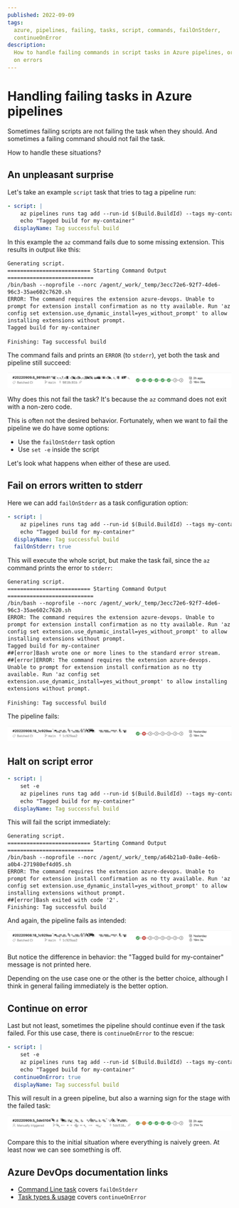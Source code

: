 ```yaml
---
published: 2022-09-09
tags:
  azure, pipelines, failing, tasks, script, commands, failOnStderr,
  continueOnError
description:
  How to handle failing commands in script tasks in Azure pipelines, or continue
  on errors
---
```


# Handling failing tasks in Azure pipelines

Sometimes failing scripts are not failing the task when they should. And
sometimes a failing command should not fail the task.

How to handle these situations?

## An unpleasant surprise

Let's take an example `script` task that tries to tag a pipeline run:

```yaml
- script: |
    az pipelines runs tag add --run-id $(Build.BuildId) --tags my-container
    echo "Tagged build for my-container"
  displayName: Tag successful build
```

In this example the `az` command fails due to some missing extension. This
results in output like this:

    Generating script.
    ========================== Starting Command Output ===========================
    /bin/bash --noprofile --norc /agent/_work/_temp/3ecc72e6-92f7-4de6-96c3-35ae602c7620.sh
    ERROR: The command requires the extension azure-devops. Unable to prompt for extension install confirmation as no tty available. Run 'az config set extension.use_dynamic_install=yes_without_prompt' to allow installing extensions without prompt.
    Tagged build for my-container

    Finishing: Tag successful build

The command fails and prints an `ERROR` (to `stderr`), yet both the task and
pipeline still succeed:

![pipeline success][1]

Why does this not fail the task? It's because the `az` command does not exit
with a non-zero code.

This is often not the desired behavior. Fortunately, when we want to fail the
pipeline we do have some options:

- Use the `failOnStderr` task option
- Use `set -e` inside the script

Let's look what happens when either of these are used.

## Fail on errors written to stderr

Here we can add `failOnStderr` as a task configuration option:

```yaml
- script: |
    az pipelines runs tag add --run-id $(Build.BuildId) --tags my-container
    echo "Tagged build for my-container"
  displayName: Tag successful build
  failOnStderr: true
```

This will execute the whole script, but make the task fail, since the `az`
command prints the error to `stderr`:

    Generating script.
    ========================== Starting Command Output ===========================
    /bin/bash --noprofile --norc /agent/_work/_temp/3ecc72e6-92f7-4de6-96c3-35ae602c7620.sh
    ERROR: The command requires the extension azure-devops. Unable to prompt for extension install confirmation as no tty available. Run 'az config set extension.use_dynamic_install=yes_without_prompt' to allow installing extensions without prompt.
    Tagged build for my-container
    ##[error]Bash wrote one or more lines to the standard error stream.
    ##[error]ERROR: The command requires the extension azure-devops. Unable to prompt for extension install confirmation as no tty available. Run 'az config set extension.use_dynamic_install=yes_without_prompt' to allow installing extensions without prompt.

    Finishing: Tag successful build

The pipeline fails:

![pipeline failed][2]

## Halt on script error

```yaml
- script: |
    set -e
    az pipelines runs tag add --run-id $(Build.BuildId) --tags my-container
    echo "Tagged build for my-container"
  displayName: Tag successful build
```

This will fail the script immediately:

    Generating script.
    ========================== Starting Command Output ===========================
    /bin/bash --noprofile --norc /agent/_work/_temp/a64b21a0-0a8e-4e6b-a0b4-271980ef4d05.sh
    ERROR: The command requires the extension azure-devops. Unable to prompt for extension install confirmation as no tty available. Run 'az config set extension.use_dynamic_install=yes_without_prompt' to allow installing extensions without prompt.
    ##[error]Bash exited with code '2'.
    Finishing: Tag successful build

And again, the pipeline fails as intended:

![pipeline failed][2]

But notice the difference in behavior: the "Tagged build for my-container"
message is not printed here.

Depending on the use case one or the other is the better choice, although I
think in general failing immediately is the better option.

## Continue on error

Last but not least, sometimes the pipeline should continue even if the task
failed. For this use case, there is `continueOnError` to the rescue:

```yaml
- script: |
    set -e
    az pipelines runs tag add --run-id $(Build.BuildId) --tags my-container
    echo "Tagged build for my-container"
  continueOnError: true
  displayName: Tag successful build
```

This will result in a green pipeline, but also a warning sign for the stage with
the failed task:

![pipeline warning][3]

Compare this to the initial situation where everything is naively green. At
least now we can see something is off.

## Azure DevOps documentation links

- [Command Line task][4] covers `failOnStderr`
- [Task types & usage][5] covers `continueOnError`

[1]: ./pipeline-success.webp
[2]: ./pipeline-failed.webp
[3]: ./pipeline-warning.webp
[4]:
  https://docs.microsoft.com/en-us/azure/devops/pipelines/tasks/utility/command-line
[5]: https://docs.microsoft.com/en-us/azure/devops/pipelines/process/tasks
